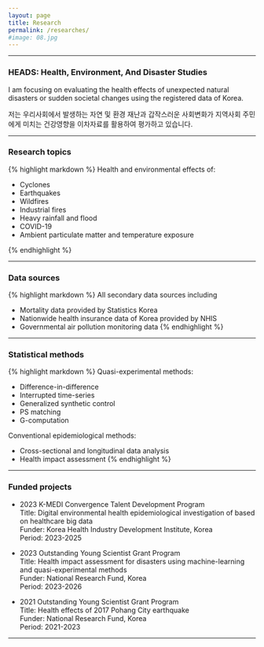 ```yaml
---
layout: page
title: Research
permalink: /researches/
#image: 08.jpg
---
```


***

### HEADS: Health, Environment, And Disaster Studies

I am focusing on evaluating the health effects of unexpected natural disasters or sudden societal changes using the registered data of Korea.

저는 우리사회에서 발생하는 자연 및 환경 재난과 갑작스러운 사회변화가 지역사회 주민에게 미치는 건강영향을 이차자료를 활용하여 평가하고 있습니다. 

***

### Research topics

{% highlight markdown %}
Health and environmental effects of: 
* Cyclones
* Earthquakes 
* Wildfires 
* Industrial fires
* Heavy rainfall and flood
* COVID-19
* Ambient particulate matter and temperature exposure

{% endhighlight %}

***
### Data sources

{% highlight markdown %}
All secondary data sources including
* Mortality data provided by Statistics Korea
* Nationwide health insurance data of Korea provided by NHIS
* Governmental air pollution monitoring data 
{% endhighlight %}

***

### Statistical methods

{% highlight markdown %}
Quasi-experimental methods:
* Difference-in-difference
* Interrupted time-series
* Generalized synthetic control 
* PS matching 
* G-computation

Conventional epidemiological methods:
* Cross-sectional and longitudinal data analysis
* Health impact assessment 
{% endhighlight %}


***

### Funded projects 

* 2023 K-MEDI Convergence Talent Development Program<br>
Title: Digital environmental health epidemiological investigation of based on healthcare big data<br>
Funder: Korea Health Industry Development Institute, Korea<br>
Period: 2023-2025

* 2023 Outstanding Young Scientist Grant Program <br>
Title: Health impact assessment for disasters using machine-learning and quasi-experimental methods<br>
Funder: National Research Fund, Korea<br>
Period: 2023-2026

* 2021 Outstanding Young Scientist Grant Program <br>
Title: Health effects of 2017 Pohang City earthquake <br>
Funder: National Research Fund, Korea<br>
Period: 2021-2023


***